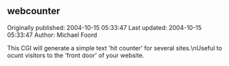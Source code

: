 ## webcounter 
Originally published: 2004-10-15 05:33:47 
Last updated: 2004-10-15 05:33:47 
Author: Michael Foord 
 
This CGI will generate a simple text 'hit counter' for several sites.\nUseful to ocunt visitors to the 'front door' of your website.